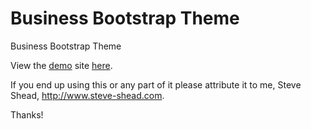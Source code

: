 # Business Bootstrap Theme
Business Bootstrap Theme

View the <a href="https://steveshead.github.io/bootstrap3-business/">demo</a> site <a href="https://steveshead.github.io/bootstrap3-business/">here</a>.

If you end up using this or any part of it please attribute it to me, Steve Shead, http://www.steve-shead.com.

Thanks!
